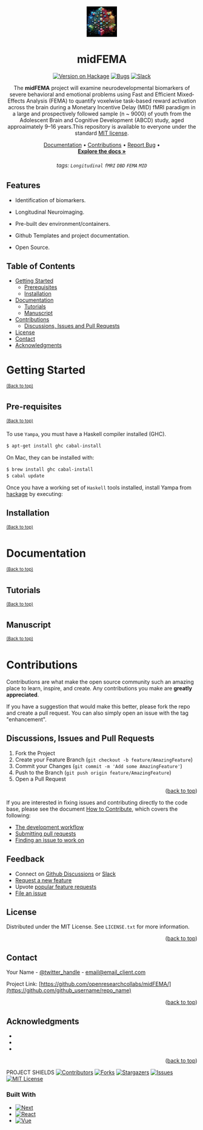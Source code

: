 <!-- Improved compatibility of back to top link -->
<a name="readme-top"></a>

<!-- PROJECT LOGO  -->
<br />
<div align="center">
  <a href="https://github.com/openresearchcollabs/midFEMA">
    <img src="img/logo.jpg" alt="Logo" width="80" height="80">
  </a>
 

<div align="center">

# midFEMA

[![Version on Hackage](https://img.shields.io/badge/any_text-you_like-blue)](https://xxxxx)
[![Bugs](https://img.shields.io/github/issues/microsoft/vscode/bug.svg)](https://github.com/microsoft/vscode/issues?utf8=✓&q=is%3Aissue+is%3Aopen+label%3Abug)
[![Slack](https://img.shields.io/badge/chat-on%20gitter-yellow.svg)](https://gitter.im/Microsoft/vscode)

  <p align="center">
  The <strong>midFEMA</strong> project will examine neurodevelopmental biomarkers of severe behavioral and emotional problems using Fast and Efficient Mixed‐Effects Analysis (FEMA) to quantify voxelwise task-based reward activation across the brain during a Monetary Incentive Delay (MID) fMRI paradigm in a large and prospectively followed sample (n ~ 9000) of youth from the Adolescent Brain and Cognitive Development (ABCD) study, aged approaimately 9–16 years.This repository is available to everyone under the standard <a href="https://github.com/microsoft/vscode/blob/main/LICENSE.txt">MIT license</a>.
    </p>

[Documentation](#documentation) •
[Contributions](#contributions) •
[Report Bug](#report-bug) •
    <br />
    <a href="https://github.com/openresearchcollabs/midFEMA"><strong>Explore the docs »</strong></a>
</div>

###### tags: `Longitudinal` `fMRI` `DBD` `FEMA` `MID` 

</div>

## Features

- Identification of biomarkers.

- Longitudinal Neuroimaging.

- Pre-built dev environment/containers.

- Github Templates and project documentation.

- Open Source.

## Table of Contents
- [Getting Started](#getting-started)
  - [Prerequisites](#prerequisites)
  - [Installation](#installation)
- [Documentation](#documentation)
  - [Tutorials](#tutorials)
  - [Manuscript](#manuscript)
- [Contributions](#contributions)
  - [Discussions, Issues and Pull Requests](#discussions-issues-and-pull-requests)
- [License](#license)
- [Contact](#contact )
- [Acknowledgments](#acknowledgments)

# Getting Started
<sup>[(Back to top)](#table-of-contents)</sup>

## Pre-requisites
<sup>[(Back to top)](#table-of-contents)</sup>

To use `Yampa`, you must have a Haskell compiler installed (GHC).

```sh
$ apt-get install ghc cabal-install
```

On Mac, they can be installed with:

```sh
$ brew install ghc cabal-install
$ cabal update
```

Once you have a working set of `Haskell` tools installed, install Yampa from
[hackage](http://hackage.haskell.org/package/Yampa) by executing:

## Installation
<sup>[(Back to top)](#table-of-contents)</sup>

# Documentation
<sup>[(Back to top)](#table-of-contents)</sup>

## Tutorials
<sup>[(Back to top)](#table-of-contents)</sup>

## Manuscript
<sup>[(Back to top)](#table-of-contents)</sup>

# Contributions

Contributions are what make the open source community such an amazing place to learn, inspire, and create. Any contributions you make are **greatly appreciated**.

If you have a suggestion that would make this better, please fork the repo and create a pull request. You can also simply open an issue with the tag "enhancement".

## Discussions, Issues and Pull Requests 

1. Fork the Project
2. Create your Feature Branch (`git checkout -b feature/AmazingFeature`)
3. Commit your Changes (`git commit -m 'Add some AmazingFeature'`)
4. Push to the Branch (`git push origin feature/AmazingFeature`)
5. Open a Pull Request

<p align="right">(<a href="#readme-top">back to top</a>)</p>

If you are interested in fixing issues and contributing directly to the code base,
please see the document [How to Contribute](https://github.com/microsoft/vscode/wiki/How-to-Contribute), which covers the following:

* [The development workflow](https://github.com/microsoft/vscode/wiki/How-to-Contribute#debugging)
* [Submitting pull requests](https://github.com/microsoft/vscode/wiki/How-to-Contribute#pull-requests)
* [Finding an issue to work on](https://github.com/microsoft/vscode/wiki/How-to-Contribute#where-to-contribute)



## Feedback

* Connect on [Github Discussions](https://xxx) or [Slack](https://xxx)
* [Request a new feature](CONTRIBUTING.md)
* Upvote [popular feature requests](https://github.com/microsoft/vscode/issues?q=is%3Aopen+is%3Aissue+label%3Afeature-request+sort%3Areactions-%2B1-desc)
* [File an issue](https://github.com/microsoft/vscode/issues)

<!-- LICENSE -->
## License

Distributed under the MIT License. See `LICENSE.txt` for more information.

<p align="right">(<a href="#readme-top">back to top</a>)</p>

<!-- CONTACT -->
## Contact

Your Name - [@twitter_handle](https://twitter.com/twitter_handle) - email@email_client.com

Project Link: [https://github.com/openresearchcollabs/midFEMA/](https://github.com/github_username/repo_name)

<p align="right">(<a href="#readme-top">back to top</a>)</p>

<!-- ACKNOWLEDGMENTS -->
## Acknowledgments

* []()
* []()
* []()

<p align="right">(<a href="#readme-top">back to top</a>)</p>

PROJECT SHIELDS 
[![Contributors][contributors-shield]][contributors-url]
[![Forks][forks-shield]][forks-url]
[![Stargazers][stars-shield]][stars-url]
[![Issues][issues-shield]][issues-url]
[![MIT License][license-shield]][license-url]

### Built With

* [![Next][Next.js]][Next-url]
* [![React][React.js]][React-url]
* [![Vue][Vue.js]][Vue-url]

<!-- MARKDOWN LINKS & IMAGES -->
[contributors-shield]: https://img.shields.io/github/contributors/github_username/repo_name.svg?style=for-the-badge
[contributors-url]: https://github.com/github_username/repo_name/graphs/contributors
[forks-shield]: https://img.shields.io/github/forks/github_username/repo_name.svg?style=for-the-badge
[forks-url]: https://github.com/github_username/repo_name/network/members
[stars-shield]: https://img.shields.io/github/stars/github_username/repo_name.svg?style=for-the-badge
[stars-url]: https://github.com/github_username/repo_name/stargazers
[issues-shield]: https://img.shields.io/github/issues/github_username/repo_name.svg?style=for-the-badge
[issues-url]: https://github.com/github_username/repo_name/issues
[license-shield]: https://img.shields.io/github/license/github_username/repo_name.svg?style=for-the-badge
[license-url]: https://github.com/github_username/repo_name/blob/master/LICENSE.txt
[Next.js]: https://img.shields.io/badge/next.js-000000?style=for-the-badge&logo=nextdotjs&logoColor=white
[Next-url]: https://nextjs.org/
[React.js]: https://img.shields.io/badge/React-20232A?style=for-the-badge&logo=react&logoColor=61DAFB
[React-url]: https://reactjs.org/
[Vue.js]: https://img.shields.io/badge/Vue.js-35495E?style=for-the-badge&logo=vuedotjs&logoColor=4FC08D
[Vue-url]: https://vuejs.org/



